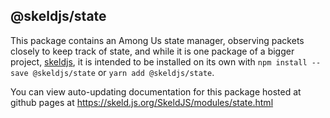 ## @skeldjs/state

This package contains an Among Us state manager, observing packets closely to keep track of state, and while it is one package of a bigger project, [skeldjs](https://github.com/skeldjs/SkeldJS), it is intended to be installed on its own with `npm install --save @skeldjs/state` or `yarn add @skeldjs/state`.

You can view auto-updating documentation for this package hosted at github pages at https://skeld.js.org/SkeldJS/modules/state.html

